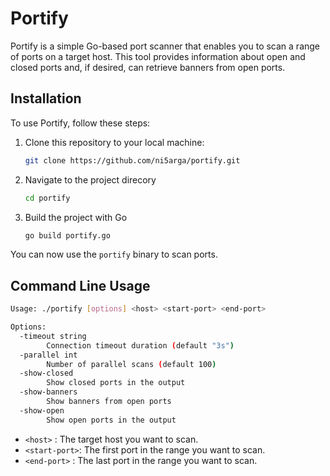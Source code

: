 # Portify

Portify is a simple Go-based port scanner that enables you to scan a range of ports on a target host. This tool provides information about open and closed ports and, if desired, can retrieve banners from open ports.

## Installation

To use Portify, follow these steps:

1. Clone this repository to your local machine:

   ```bash
   git clone https://github.com/ni5arga/portify.git
   ```
2. Navigate to the project direcory
   ```bash
   cd portify
   ```
3. Build the project with Go
   ```bash
   go build portify.go
   ``` 
You can now use the `portify` binary to scan ports. 

## Command Line Usage 
```bash
Usage: ./portify [options] <host> <start-port> <end-port>

Options:
  -timeout string
        Connection timeout duration (default "3s")
  -parallel int
        Number of parallel scans (default 100)
  -show-closed
        Show closed ports in the output
  -show-banners
        Show banners from open ports
  -show-open
        Show open ports in the output
```

- `<host>` : The target host you want to scan.
- `<start-port>`: The first port in the range you want to scan.
- `<end-port>` : The last port in the range you want to scan.
